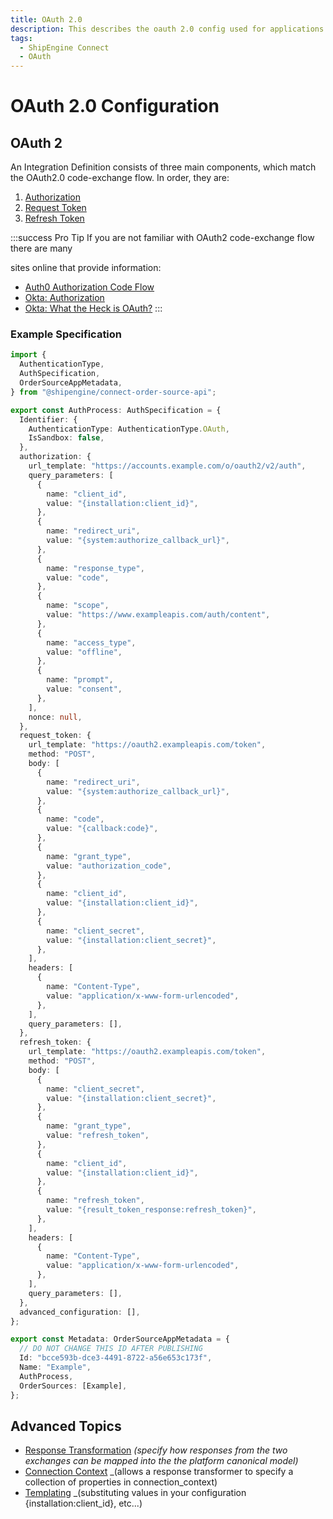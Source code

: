 ```yaml
---
title: OAuth 2.0
description: This describes the oauth 2.0 config used for applications
tags:
  - ShipEngine Connect
  - OAuth
---
```


# OAuth 2.0 Configuration

## OAuth 2

An Integration Definition consists of three main components, which match the
OAuth2.0 code-exchange flow. In order, they are:

1. [Authorization](./flow/authorization.md)
1. [Request Token](./flow/request-token.md)
1. [Refresh Token](./flow/refresh-token.md)

:::success Pro Tip
If you are not familiar with OAuth2 code-exchange flow there are many

sites online that provide information:
- [Auth0 Authorization Code Flow](https://auth0.com/docs/flows/authorization-code-flow)
- [Okta: Authorization](https://www.oauth.com/oauth2-servers/authorization/)
- [Okta: What the Heck is OAuth?](https://developer.okta.com/blog/2017/06/21/what-the-heck-is-oauth)
:::

### Example Specification
```typescript
import {
  AuthenticationType,
  AuthSpecification,
  OrderSourceAppMetadata,
} from "@shipengine/connect-order-source-api";

export const AuthProcess: AuthSpecification = {
  Identifier: {
    AuthenticationType: AuthenticationType.OAuth,
    IsSandbox: false,
  },
  authorization: {
    url_template: "https://accounts.example.com/o/oauth2/v2/auth",
    query_parameters: [
      {
        name: "client_id",
        value: "{installation:client_id}",
      },
      {
        name: "redirect_uri",
        value: "{system:authorize_callback_url}",
      },
      {
        name: "response_type",
        value: "code",
      },
      {
        name: "scope",
        value: "https://www.exampleapis.com/auth/content",
      },
      {
        name: "access_type",
        value: "offline",
      },
      {
        name: "prompt",
        value: "consent",
      },
    ],
    nonce: null,
  },
  request_token: {
    url_template: "https://oauth2.exampleapis.com/token",
    method: "POST",
    body: [
      {
        name: "redirect_uri",
        value: "{system:authorize_callback_url}",
      },
      {
        name: "code",
        value: "{callback:code}",
      },
      {
        name: "grant_type",
        value: "authorization_code",
      },
      {
        name: "client_id",
        value: "{installation:client_id}",
      },
      {
        name: "client_secret",
        value: "{installation:client_secret}",
      },
    ],
    headers: [
      {
        name: "Content-Type",
        value: "application/x-www-form-urlencoded",
      },
    ],
    query_parameters: [],
  },
  refresh_token: {
    url_template: "https://oauth2.exampleapis.com/token",
    method: "POST",
    body: [
      {
        name: "client_secret",
        value: "{installation:client_secret}",
      },
      {
        name: "grant_type",
        value: "refresh_token",
      },
      {
        name: "client_id",
        value: "{installation:client_id}",
      },
      {
        name: "refresh_token",
        value: "{result_token_response:refresh_token}",
      },
    ],
    headers: [
      {
        name: "Content-Type",
        value: "application/x-www-form-urlencoded",
      },
    ],
    query_parameters: [],
  },
  advanced_configuration: [],
};

export const Metadata: OrderSourceAppMetadata = {
  // DO NOT CHANGE THIS ID AFTER PUBLISHING
  Id: "bcce593b-dce3-4491-8722-a56e653c173f",
  Name: "Example",
  AuthProcess,
  OrderSources: [Example],
};
```

## Advanced Topics

- [Response Transformation](./advanced/response-transformation.md) _(specify how responses from the two exchanges can be mapped into the the platform canonical model)_
- [Connection Context](./advanced/connection-context.md) _(allows a response transformer to specify a collection of properties in connection_context)
- [Templating](./templating/index.md) _(substituting values in your configuration {installation:client_id}, etc...)
